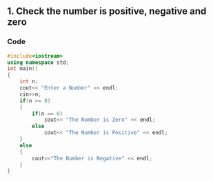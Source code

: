 ## 1. Check the number is positive, negative and zero

### Code

```c++
#include<iostream>
using namespace std;
int main()
{
    int n;
    cout<< "Enter a Number" << endl;
    cin>>n;
    if(n >= 0)
    {
        if(n == 0)
            cout<< "The Number is Zero" << endl;
        else
            cout<< "The Number is Positive" << endl;
    }
    else
    {
        cout<<"The Number is Negative" << endl;
    }
}
```